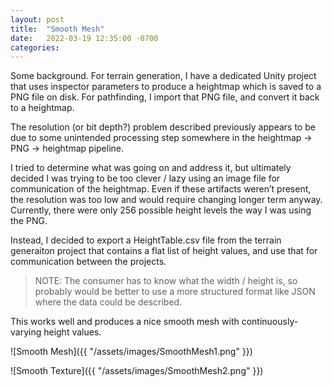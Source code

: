 ```yaml
---
layout: post
title:  "Smooth Mesh"
date:   2022-03-19 12:35:00 -0700
categories: 
---
```

Some background.  For terrain generation, I have a dedicated Unity project that uses inspector parameters to produce a heightmap which is saved to a PNG file on disk.  For pathfinding, I import that PNG file, and convert it back to a heightmap.

The resolution (or bit depth?) problem described previously appears to be due to some unintended processing step somewhere in the heightmap -> PNG -> heightmap pipeline.

I tried to determine what was going on and address it, but ultimately decided I was trying to be too clever / lazy using an image file for communication of the heightmap.  Even if these artifacts weren’t present, the resolution was too low and would require changing longer term anyway.  Currently, there were only 256 possible height levels the way I was using the PNG.

Instead, I decided to export a HeightTable.csv file from the terrain generaiton project that contains a flat list of height values, and use that for communication between the projects.

> NOTE: The consumer has to know what the width / height is, so probably would be better to use a more structured format like JSON where the data could be described.

This works well and produces a nice smooth mesh with continuously-varying height values.

![Smooth Mesh]({{ "/assets/images/SmoothMesh1.png" }})

![Smooth Texture]({{ "/assets/images/SmoothMesh2.png" }})